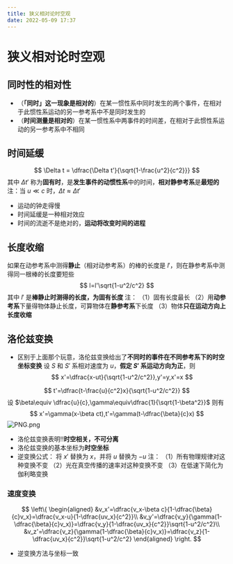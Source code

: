 ```yaml
---
title: 狭义相对论时空观
date: 2022-05-09 17:37
---
```

# 狭义相对论时空观
## 同时性的相对性
* （**「同时」这一现象是相对的**）在某一惯性系中同时发生的两个事件，在相对于此惯性系运动的另一参考系中不是同时发生的
* （**时间测量是相对的**）在某一惯性系中两事件的时间差，在相对于此惯性系运动的另一参考系中不相同

## 时间延缓
$$
\Delta t = \dfrac{\Delta t'}{\sqrt{1-\frac{u^2}{c^2}}}
$$
其中 $\Delta t'$ 称为**固有时**，是**发生事件的动惯性系**中的时间，**相对静参考系**是**最短的**
注：当 $u\ll c$ 时，$\Delta t\approx \Delta t'$
* 运动的钟走得慢
* 时间延缓是一种相对效应
* 时间的流逝不是绝对的，**运动将改变时间的进程**
## 长度收缩
如果在动参考系中测得**静止**（相对动参考系）的棒的长度是 $l'$，则在静参考系中测得同一根棒的长度要短些
$$
l=l'\sqrt{1-u^2/c^2}
$$
其中 $l'$ 是**棒静止时测得的长度，为固有长度**
注：
（1）固有长度最长
（2）用**动参考系**下量得物体静止长度，可算物体在**静参考系**下长度
（3）物体**只在运动方向上长度收缩**
## 洛伦兹变换
* 区别于上面那个玩意，洛伦兹变换给出了**不同时的事件在不同参考系下的时空坐标变换**
设 $S$ 和 $S'$ 系相对速度为 $u$，**假定 $S'$ 系运动方向为正**，则
$$
x'=\dfrac{x-ut}{\sqrt{1-u^2/c^2}},y'=y,x'=x
$$

$$
t'=\dfrac{t-\frac{u}{c^2}x}{\sqrt{1-u^2/c^2}}
$$
设 $\beta\equiv \dfrac{u}{c},\gamma\equiv\dfrac{1}{\sqrt{1-\beta^2}}$
则有
$$
x'=\gamma(x-\beta ct),t'=\gamma(t-\dfrac{\beta}{c}x)
$$
![PNG.png](http://image.tjzfile.xyz/images/2022/06/13/PNG.png)
* 洛伦兹变换表明‼️**时空相关，不可分离**
* 洛伦兹变换的基本坐标为**时空坐标**
* 逆变换公式：
将 $x'$ 替换为 $x$，并将 $u$ 替换为 $-u$
注：
（1）所有物理规律对这种变换不变
（2）光在真空传播的速率对这种变换不变
（3）在低速下简化为伽利略变换
### 速度变换
$$
\left\{
\begin{aligned}
&v_x'=\dfrac{v_x-\beta c}{1-\dfrac{\beta}{c}v_x}=\dfrac{v_x-u}{1-\dfrac{uv_x}{c^2}}\\
&v_y'=\dfrac{v_y}{\gamma(1-\dfrac{\beta}{c}v_x)}=\dfrac{v_y}{1-\dfrac{uv_x}{c^2}}\sqrt{1-u^2/c^2}\\
&v_z'=\dfrac{v_z}{\gamma(1-\dfrac{\beta}{c}v_x)}=\dfrac{v_z}{1-\dfrac{uv_x}{c^2}}\sqrt{1-u^2/c^2}
\end{aligned}
\right.
$$
* 逆变换方法与坐标一致